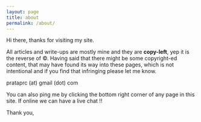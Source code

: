 ```yaml
---
layout: page
title: about
permalink: /about/
---
```


Hi there, thanks for visiting my site.

All articles and write-ups are mostly mine and they are __copy-left__, yep
it is the reverse of ©. Having said that there might be some copyright-ed
content, that may have found its way into these pages, which is not
intentional and if you find that infringing please let me know.

prataprc (at) gmail (dot) com

You can also ping me by clicking the bottom right corner of any page in this
site. If online we can have a live chat !!

Thank you,
